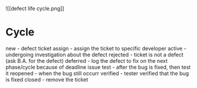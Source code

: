 


![[defect life cycle.png]]

# Cycle
new - defect ticket
assign - assign the ticket to specific developer
active - undergoing investigation about the defect 
	rejected -  ticket is not a defect (ask B.A. for the defect)
	deferred - log the defect to fix on the next phase/cycle because of deadline issue
test - after the bug is fixed, then test it
	reopened -   when the bug still occurr
verified - tester verified that the bug is fixed
closed - remove the ticket 



